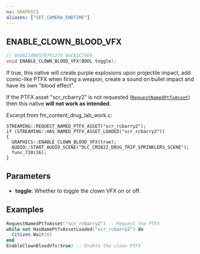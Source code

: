 ```yaml
---
ns: GRAPHICS
aliases: ["SET_CAMERA_ENDTIME"]
---
```

## ENABLE_CLOWN_BLOOD_VFX

```c
// 0xD821490579791273 0xC61C75E9
void ENABLE_CLOWN_BLOOD_VFX(BOOL toggle);
```

If true, this native will create purple explosions upon projectile impact, add comic-like PTFX when firing a weapon, create a sound on bullet impact and have its own "blood effect".

If the PTFX asset "scr_rcbarry2" is not requested ([`RequestNamedPtfxAsset`](#_0xD821490579791273)) then this native **will not work as intended**.


Excerpt from fm_content_drug_lab_work.c:
```
STREAMING::REQUEST_NAMED_PTFX_ASSET("scr_rcbarry2");
if (STREAMING::HAS_NAMED_PTFX_ASSET_LOADED("scr_rcbarry2"))
{
  GRAPHICS::ENABLE_CLOWN_BLOOD_VFX(true);
  AUDIO::START_AUDIO_SCENE("DLC_CM2022_DRUG_TRIP_SPRINKLERS_SCENE");
  func_720(26);
}
```

## Parameters
* **toggle**: Whether to toggle the clown VFX on or off.

## Examples
```lua
RequestNamedPtfxAsset("scr_rcbarry2") -- Request the PTFX
while not HasNamePtfxAssetLoaded("scr_rcbarry2") do
  Citizen.Wait(0)
end
EnableClownBloodVfx(true) -- Enable the clown PTFX
```
